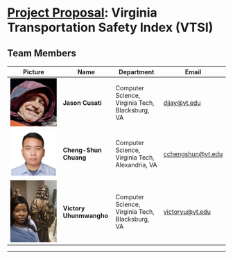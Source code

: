 # [Project Proposal](files/proposal.pdf): Virginia Transportation Safety Index (VTSI)

## Team Members

| Picture | Name | Department | Email |
|---------|------|------------|-------|
| ![Jason Cusati](images/jason.jpg) | **Jason Cusati** | Computer Science, Virginia Tech, Blacksburg, VA | djjay@vt.edu |
| ![Cheng-Shun Chuang](images/chengshun.jpg) | **Cheng-Shun Chuang** | Computer Science, Virginia Tech, Alexandria, VA | cchengshun@vt.edu |
| ![Victory Uhunmwangho](images/victory.jpg) | **Victory Uhunmwangho** | Computer Science, Virginia Tech, Blacksburg, VA | victoryu@vt.edu |


---
